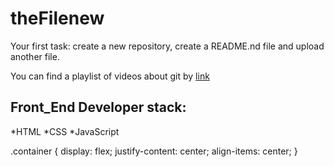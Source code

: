 # theFilenew
Your first task: create a new repository, create a README.nd file and upload another file.

You can find a playlist of videos about git by [link](https://www.youtube.com/watch?v=RIrYWhjdK_o)

## Front_End Developer stack:
*HTML
﻿﻿*CSS
﻿﻿*JavaScript

.container {
  display: flex;
  justify-content: center;
  align-items: center;
}
